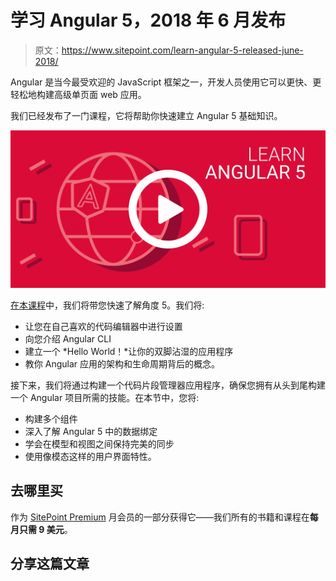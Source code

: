 # 学习 Angular 5，2018 年 6 月发布

> 原文：<https://www.sitepoint.com/learn-angular-5-released-june-2018/>

Angular 是当今最受欢迎的 JavaScript 框架之一，开发人员使用它可以更快、更轻松地构建高级单页面 web 应用。

我们已经发布了一门课程，它将帮助你快速建立 Angular 5 基础知识。

[![Angular 5](img/44341d34246cdccc27b9f43951ea1599.png)](https://www.sitepoint.com/premium/courses/learn-angular-5-3000?ref_source=sitepoint&ref_medium=article-copy&ref_campaign=angular-5-course)

[在本课程](https://www.sitepoint.com/premium/courses/learn-angular-5-3000?ref_source=sitepoint&ref_medium=article-copy&ref_campaign=angular-5-course)中，我们将带您快速了解角度 5。我们将:

*   让您在自己喜欢的代码编辑器中进行设置
*   向您介绍 Angular CLI
*   建立一个 *Hello World！*让你的双脚沾湿的应用程序
*   教你 Angular 应用的架构和生命周期背后的概念。

接下来，我们将通过构建一个代码片段管理器应用程序，确保您拥有从头到尾构建一个 Angular 项目所需的技能。在本节中，您将:

*   构建多个组件
*   深入了解 Angular 5 中的数据绑定
*   学会在模型和视图之间保持完美的同步
*   使用像模态这样的用户界面特性。

## 去哪里买

作为 [SitePoint Premium](https://www.sitepoint.com/premium/courses/learn-angular-5-3000?ref_source=sitepoint&ref_medium=article-copy&ref_campaign=angular-5-course) 月会员的一部分获得它——我们所有的书籍和课程在**每月只需 9 美元**。

## 分享这篇文章